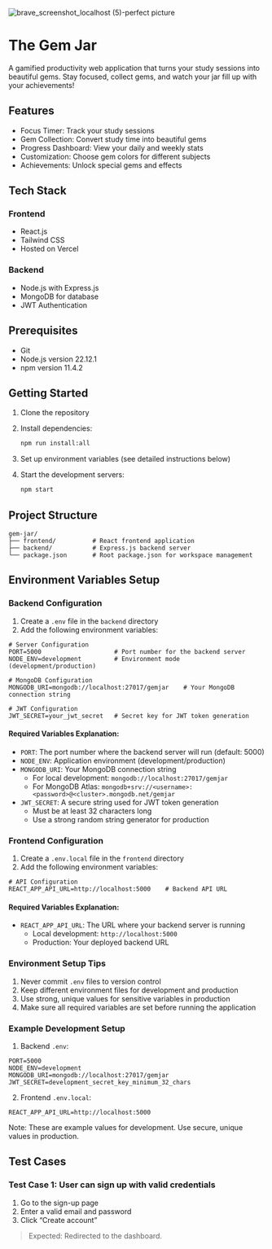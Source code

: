 ![brave_screenshot_localhost (5)-perfect picture](https://github.com/user-attachments/assets/009483ec-f463-4268-90d4-c94465e4b6a6)
# The Gem Jar 

A gamified productivity web application that turns your study sessions into beautiful gems. Stay focused, collect gems, and watch your jar fill up with your achievements!

## Features

-  Focus Timer: Track your study sessions
-  Gem Collection: Convert study time into beautiful gems
-  Progress Dashboard: View your daily and weekly stats
-  Customization: Choose gem colors for different subjects
-  Achievements: Unlock special gems and effects

## Tech Stack

### Frontend
- React.js
- Tailwind CSS
- Hosted on Vercel

### Backend
- Node.js with Express.js
- MongoDB for database
- JWT Authentication


## Prerequisites
- Git
- Node.js version 22.12.1
- npm version 11.4.2 

## Getting Started

1. Clone the repository
2. Install dependencies:
   ```bash
   npm run install:all
   ```

3. Set up environment variables (see detailed instructions below)
4. Start the development servers:
   ```bash
   npm start
   ```

## Project Structure

```
gem-jar/
├── frontend/          # React frontend application
├── backend/           # Express.js backend server
└── package.json       # Root package.json for workspace management
```

## Environment Variables Setup

### Backend Configuration

1. Create a `.env` file in the `backend` directory
2. Add the following environment variables:

```env
# Server Configuration
PORT=5000                    # Port number for the backend server
NODE_ENV=development         # Environment mode (development/production)

# MongoDB Configuration
MONGODB_URI=mongodb://localhost:27017/gemjar    # Your MongoDB connection string

# JWT Configuration
JWT_SECRET=your_jwt_secret   # Secret key for JWT token generation
```

#### Required Variables Explanation:
- `PORT`: The port number where the backend server will run (default: 5000)
- `NODE_ENV`: Application environment (development/production)
- `MONGODB_URI`: Your MongoDB connection string
  - For local development: `mongodb://localhost:27017/gemjar`
  - For MongoDB Atlas: `mongodb+srv://<username>:<password>@<cluster>.mongodb.net/gemjar`
- `JWT_SECRET`: A secure string used for JWT token generation
  - Must be at least 32 characters long
  - Use a strong random string generator for production

### Frontend Configuration

1. Create a `.env.local` file in the `frontend` directory
2. Add the following environment variables:

```env
# API Configuration
REACT_APP_API_URL=http://localhost:5000    # Backend API URL
```

#### Required Variables Explanation:
- `REACT_APP_API_URL`: The URL where your backend server is running
  - Local development: `http://localhost:5000`
  - Production: Your deployed backend URL

### Environment Setup Tips

1. Never commit `.env` files to version control
2. Keep different environment files for development and production
3. Use strong, unique values for sensitive variables in production
4. Make sure all required variables are set before running the application

### Example Development Setup

1. Backend `.env`:
```env
PORT=5000
NODE_ENV=development
MONGODB_URI=mongodb://localhost:27017/gemjar
JWT_SECRET=development_secret_key_minimum_32_chars
```

2. Frontend `.env.local`:
```env
REACT_APP_API_URL=http://localhost:5000
```

Note: These are example values for development. Use secure, unique values in production. 

## Test Cases 
### Test Case 1: User can sign up with valid credentials
1. Go to the sign-up page
2. Enter a valid email and password
3. Click “Create account”
> Expected: Redirected to the dashboard. 
